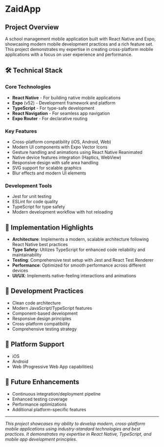# ZaidApp 
## Project Overview
A school management mobile application built with React Native and Expo, showcasing modern mobile development practices and a rich feature set. This project demonstrates my expertise in creating cross-platform mobile applications with a focus on user experience and performance.

## 🛠️ Technical Stack

### Core Technologies
- **React Native** - For building native mobile applications
- **Expo** (v52) - Development framework and platform
- **TypeScript** - For type-safe development
- **React Navigation** - For seamless app navigation
- **Expo Router** - For declarative routing

### Key Features
- Cross-platform compatibility (iOS, Android, Web)
- Modern UI components with Expo Vector Icons
- Gesture handling and animations using React Native Reanimated
- Native device features integration (Haptics, WebView)
- Responsive design with safe area handling
- SVG support for scalable graphics
- Blur effects and modern UI elements

### Development Tools
- Jest for unit testing
- ESLint for code quality
- TypeScript for type safety
- Modern development workflow with hot reloading

## 🎯 Implementation Highlights

- **Architecture**: Implements a modern, scalable architecture following React Native best practices
- **Type Safety**: Utilizes TypeScript for enhanced code reliability and maintainability
- **Testing**: Comprehensive test setup with Jest and React Test Renderer
- **Performance**: Optimized for smooth performance across different devices
- **UI/UX**: Implements native-feeling interactions and animations

## 🔧 Development Practices

- Clean code architecture
- Modern JavaScript/TypeScript features
- Component-based development
- Responsive design principles
- Cross-platform compatibility
- Comprehensive testing strategy

## 📱 Platform Support
- iOS
- Android
- Web (Progressive Web App capabilities)

## 🚀 Future Enhancements
- Continuous integration/deployment pipeline
- Enhanced testing coverage
- Performance optimizations
- Additional platform-specific features

---

*This project showcases my ability to develop modern, cross-platform mobile applications using industry-standard technologies and best practices. It demonstrates my expertise in React Native, TypeScript, and mobile app development principles.* 